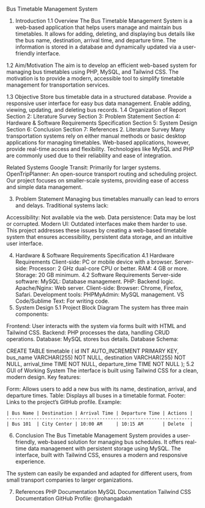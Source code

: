 Bus Timetable Management System
1. Introduction
1.1 Overview
The Bus Timetable Management System is a web-based application that helps users manage and maintain bus timetables. It allows for adding, deleting, and displaying bus details like the bus name, destination, arrival time, and departure time. The information is stored in a database and dynamically updated via a user-friendly interface.

1.2 Aim/Motivation
The aim is to develop an efficient web-based system for managing bus timetables using PHP, MySQL, and Tailwind CSS. The motivation is to provide a modern, accessible tool to simplify timetable management for transportation services.

1.3 Objective
Store bus timetable data in a structured database.
Provide a responsive user interface for easy bus data management.
Enable adding, viewing, updating, and deleting bus records.
1.4 Organization of Report
Section 2: Literature Survey
Section 3: Problem Statement
Section 4: Hardware & Software Requirements Specification
Section 5: System Design
Section 6: Conclusion
Section 7: References
2. Literature Survey
Many transportation systems rely on either manual methods or basic desktop applications for managing timetables. Web-based applications, however, provide real-time access and flexibility. Technologies like MySQL and PHP are commonly used due to their reliability and ease of integration.

Related Systems
Google Transit: Primarily for larger systems.
OpenTripPlanner: An open-source transport routing and scheduling project.
Our project focuses on smaller-scale systems, providing ease of access and simple data management.

3. Problem Statement
Managing bus timetables manually can lead to errors and delays. Traditional systems lack:

Accessibility: Not available via the web.
Data persistence: Data may be lost or corrupted.
Modern UI: Outdated interfaces make them harder to use.
This project addresses these issues by creating a web-based timetable system that ensures accessibility, persistent data storage, and an intuitive user interface.

4. Hardware & Software Requirements Specification
4.1 Hardware Requirements
Client-side: PC or mobile device with a browser.
Server-side:
Processor: 2 GHz dual-core CPU or better.
RAM: 4 GB or more.
Storage: 20 GB minimum.
4.2 Software Requirements
Server-side software:
MySQL: Database management.
PHP: Backend logic.
Apache/Nginx: Web server.
Client-side:
Browser: Chrome, Firefox, Safari.
Development tools:
PHPMyAdmin: MySQL management.
VS Code/Sublime Text: For writing code.
5. System Design
5.1 Project Block Diagram
The system has three main components:

Frontend: User interacts with the system via forms built with HTML and Tailwind CSS.
Backend: PHP processes the data, handling CRUD operations.
Database: MySQL stores bus details.
Database Schema:

CREATE TABLE timetable (
    id INT AUTO_INCREMENT PRIMARY KEY,
    bus_name VARCHAR(255) NOT NULL,
    destination VARCHAR(255) NOT NULL,
    arrival_time TIME NOT NULL,
    departure_time TIME NOT NULL
);
5.2 GUI of Working System
The interface is built using Tailwind CSS for a clean, modern design. Key features:

Form: Allows users to add a new bus with its name, destination, arrival, and departure times.
Table: Displays all buses in a timetable format.
Footer: Links to the project’s GitHub profile.
Example:

    | Bus Name | Destination | Arrival Time | Departure Time | Actions |
    --------------------------------------------------------------------
    | Bus 101  | City Center | 10:00 AM     | 10:15 AM       | Delete  |

6. Conclusion
The Bus Timetable Management System provides a user-friendly, web-based solution for managing bus schedules. It offers real-time data management with persistent storage using MySQL. The interface, built with Tailwind CSS, ensures a modern and responsive experience.

The system can easily be expanded and adapted for different users, from small transport companies to larger organizations.

7. References
PHP Documentation
MySQL Documentation
Tailwind CSS Documentation
GitHub Profile: @rohangadakh
